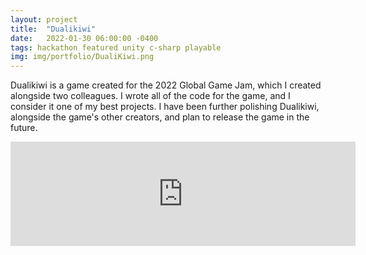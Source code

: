 ```yaml
---
layout: project
title:  "Dualikiwi"
date:   2022-01-30 06:00:00 -0400
tags: hackathon featured unity c-sharp playable
img: img/portfolio/DualiKiwi.png
---
```


Dualikiwi is a game created for the 2022 Global Game Jam, which I created alongside two colleagues. I wrote all of the code for the game, and I consider it one of my best projects. I have been further polishing Dualikiwi, alongside the game's other creators, and plan to release the game in the future.

<iframe frameborder="0" src="https://itch.io/embed/1377814?dark=true" width="552" height="167"><a href="https://swiimii.itch.io/dualikiwi">DualiKiwi by swiimii</a></iframe>